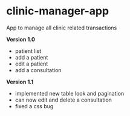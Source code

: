 # clinic-manager-app
App to manage all clinic related transactions

**Version 1.0** 
- patient list
- add a patient
- edit a patient
- add a consultation

**Version 1.1**
- implemented new table look and pagination 
- can now edit and delete a consultation
- fixed a css bug
